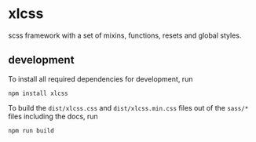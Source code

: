 # xlcss
scss framework with a set of mixins, functions, resets and global styles.

## development

To install all required dependencies for development, run

```
npm install xlcss
```

To build the `dist/xlcss.css` and `dist/xlcss.min.css` files out of the `sass/*` files including the docs, run 

```
npm run build
```

